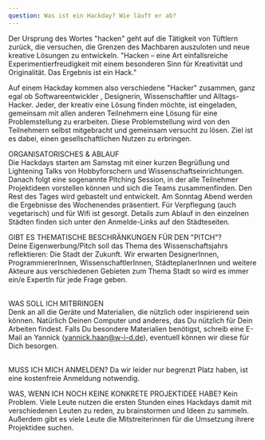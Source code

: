 ```yaml
---
question: Was ist ein Hackday? Wie läuft er ab?
---
```


Der Ursprung des Wortes "hacken" geht auf die Tätigkeit von Tüftlern zurück, die versuchen, die Grenzen des Machbaren auszuloten und neue kreative Lösungen zu entwickeln.
"Hacken – eine Art einfallsreiche Experimentierfreudigkeit mit einem besonderen Sinn für Kreativität und Originalität. Das Ergebnis ist ein Hack."

Auf einem Hackday kommen also verschiedene "Hacker" zusammen, ganz egal ob Softwareentwickler , Designerin, Wissenschaftler und Alltags-Hacker. Jeder, der kreativ eine Lösung finden möchte, ist eingeladen, gemeinsam mit allen anderen Teilnehmern eine Lösung für eine Problemstellung zu erarbeiten. Diese Problemstellung wird von den Teilnehmern selbst mitgebracht und gemeinsam versucht zu lösen. Ziel ist es dabei, einen gesellschaftlichen Nutzen zu erbringen.

ORGANISATORISCHES & ABLAUF<br>
Die Hackdays starten am Samstag mit einer kurzen Begrüßung und Lightening Talks von Hobbyforschern und Wissenschaftseinrichtungen. Danach folgt eine sogenannte Pitching Session, in der alle Teilnehmer Projektideen vorstellen können und sich die Teams zusammenfinden. Den Rest des Tages wird gebastelt und entwickelt. Am Sonntag Abend werden die Ergebnisse des Wochenendes präsentiert.
Für Verpflegung (auch vegetarisch) und für Wifi ist gesorgt. Details zum Ablauf in den einzelnen Städten finden sich unter den Anmelde-Links auf den Städteseiten.
<br>

GIBT ES THEMATISCHE BESCHRÄNKUNGEN FÜR DEN "PITCH"?<br>
Deine Eigenwerbung/Pitch soll das Thema des Wissenschaftsjahrs reflektieren: Die Stadt der Zukunft. Wir erwarten DesignerInnen, ProgrammiererInnen, WissenschaftlerInnen, StädteplanerInnen und weitere Akteure aus verschiedenen Gebieten zum Thema Stadt so wird es immer ein/e ExpertIn für jede Frage geben.<br><br>

WAS SOLL ICH MITBRINGEN<br>
Denk an all die Geräte und Materialien, die nützlich oder inspirierend sein können. Natürlich Deinen Computer und anderes, das Du nützlich für Dein Arbeiten findest. Falls Du besondere Materialien benötigst, schreib eine E-Mail an Yannick (yannick.haan@w-i-d.de), eventuell können wir diese für Dich besorgen.<br><br>

MUSS ICH MICH ANMELDEN?
Da wir leider nur begrenzt Platz haben, ist eine kostenfreie Anmeldung notwendig.<br>

WAS, WENN ICH NOCH KEINE KONKRETE PROJEKTIDEE HABE?
Kein Problem. Viele Leute nutzen die ersten Stunden eines Hackdays damit mit verschiedenen Leuten zu reden, zu brainstormen und Ideen zu sammeln. Außerdem gibt es viele Leute die Mitstreiterinnen für die Umsetzung ihrere Projektidee suchen.
